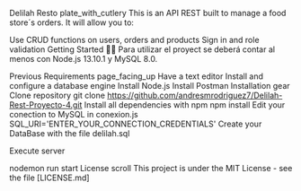 Delilah Resto plate_with_cutlery
This is an API REST built to manage a food store´s orders. It will allow you to:

Use CRUD functions on users, orders and products
Sign in and role validation
Getting Started ✍🏻
Para utilizar el proyect se deberá contar al menos con Node.js 13.10.1 y MySQL 8.0.

Previous Requirements page_facing_up
Have a text editor
Install and configure a database engine
Install Node.js
Install Postman
Installation gear
Clone repository
git clone https://github.com/andresmrodriguez7/Delilah-Rest-Proyecto-4.git
Install all dependencies with npm
npm install
Edit your conection to MySQL in conexion.js
SQL_URI='ENTER_YOUR_CONNECTION_CREDENTIALS'
Create your DataBase with the file delilah.sql

Execute server

nodemon run start
License scroll
This project is under the MIT License - see the file [LICENSE.md]